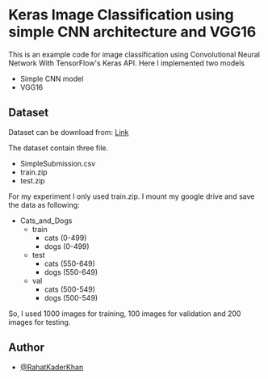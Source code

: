 # Keras Image Classification using simple CNN architecture and VGG16

This is an example code for image classification using Convolutional Neural Network With TensorFlow's Keras API. Here I implemented two models

- Simple CNN model
- VGG16

## Dataset
Dataset can be download from: [Link](https://www.kaggle.com/c/dogs-vs-cats/data)

The dataset contain three file.
- SimpleSubmission.csv
- train.zip
- test.zip

For my experiment I only used train.zip. I mount my google drive and save the data as following:
- Cats_and_Dogs
  - train
    - cats (0-499)
    - dogs (0-499)
  - test
    - cats (550-649)
    - dogs (550-649)
  - val
    - cats (500-549)
    - dogs (500-549)

So, I used 1000 images for training, 100 images for validation and 200 images for testing.




## Author

- [@RahatKaderKhan](https://github.com/rahatkader)
